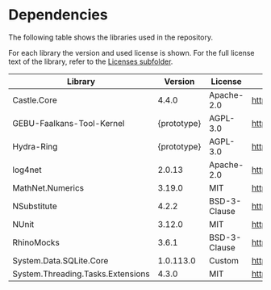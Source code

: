 # Dependencies
The following table shows the libraries used in the repository.

For each library the version and used license is shown. For the full license text of the library, refer to the [Licenses subfolder](Licenses).

| Library                           | Version     | License      | Source                                                                 |
|-----------------------------------|-------------|--------------|------------------------------------------------------------------------|
| Castle.Core                       | 4.4.0       | Apache-2.0   | https://github.com/castleproject/Core                                  |
| GEBU-Faalkans-Tool-Kernel         | {prototype} | AGPL-3.0     | https://github.com/Deltares/GEBU-Faalkans-Tool-Kernel                  |
| Hydra-Ring                        | {prototype} | AGPL-3.0     | https://github.com/Deltares/Hydra-Ring                                 |
| log4net                           | 2.0.13      | Apache-2.0   | https://github.com/apache/logging-log4net                              |
| MathNet.Numerics                  | 3.19.0      | MIT          | https://github.com/mathnet/mathnet-numerics                            |
| NSubstitute                       | 4.2.2       | BSD-3-Clause | https://github.com/nsubstitute/nsubstitute                             |
| NUnit                             | 3.12.0      | MIT          | https://github.com/nunit/nunit                                         |
| RhinoMocks                        | 3.6.1       | BSD-3-Clause | https://github.com/hibernating-rhinos/rhino-mocks                      |
| System.Data.SQLite.Core           | 1.0.113.0   | Custom       | https://system.data.sqlite.org/index.html/doc/trunk/www/downloads.wiki |
| System.Threading.Tasks.Extensions | 4.3.0       | MIT          | https://github.com/dotnet/runtime/                                     |